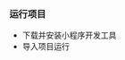 <!--
 * @Descripttion : 
 * @version      : 
 * @Author       : tky
 * @Date         : 2020-08-16 09:02:31
 * @LastEditors  : tky
 * @LastEditTime : 2020-08-16 09:05:45
-->
### 运行项目

- 下载并安装小程序开发工具
- 导入项目运行